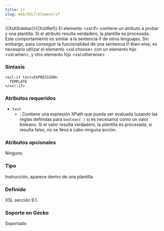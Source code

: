 ```yaml
---
title: if
slug: Web/XSLT/Element/if
---
```


{{XsltSidebar}}{{XsltRef}}
El elemento \<xsl:if> contiene un atributo a probar y una plantilla. Si el atributo resulta verdadero, la plantilla es procesada. Este comportamiento es similar a la sentencia if de otros lenguajes. Sin embargo, para conseguir la funcionalidad de una sentencia if-then-else, es necesario utilizar el elemento \<xsl:choose> con un elemento hijo \<xsl:when>, y otro elemento hijo \<xsl:otherwise>

### Sintaxis

```
<xsl:if test=EXPRESSION>
  TEMPLATE
</xsl:if>
```

### Atributos requeridos

- `test`
  - : Contiene una expresión XPath que puede ser evaluada (usando las reglas definidas para `boolean( )` si es necesario) como un valor boleano. Si el valor resulta verdadero, la plantilla es procesada; si resulta falso, no se lleva a cabo ninguna acción.

### Atributos opcionales

Ninguno.

### Tipo

Instrucción, aparece dentro de una plantilla.

### Definido

XSL sección 9.1.

### Soporte en Gecko

Soportado
